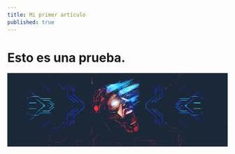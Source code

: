 ```yaml
---
title: Mi primer artículo
published: true
---
```

# Esto es una prueba.

![Imagen](_posts/img/The_Enigma_Machine.png)
